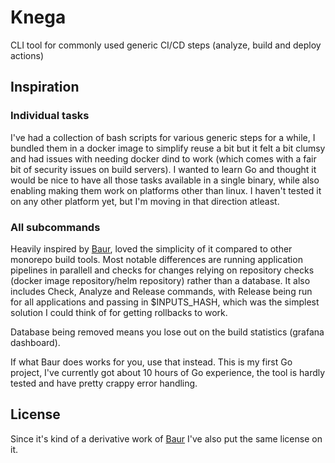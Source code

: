 # Knega
CLI tool for commonly used generic CI/CD steps (analyze, build and deploy actions)

## Inspiration
### Individual tasks
I've had a collection of bash scripts for various generic steps for a while, I bundled them in a docker image to simplify reuse a bit but it felt a bit clumsy and had issues with needing docker dind to work (which comes with a fair bit of security issues on build servers). I wanted to learn Go and thought it would be nice to have all those tasks available in a single binary, while also enabling making them work on platforms other than linux. I haven't tested it on any other platform yet, but I'm moving in that direction atleast.

### All <action> subcommands
Heavily inspired by [Baur](https://github.com/simplesurance/baur), loved the simplicity of it compared to other monorepo build tools. Most notable differences are running application pipelines in parallell and checks for changes relying on repository checks (docker image repository/helm repository) rather than a database. It also includes Check, Analyze and Release commands, with Release being run for all applications and passing in $INPUTS_HASH, which was the simplest solution I could think of for getting rollbacks to work.

Database being removed means you lose out on the build statistics (grafana dashboard).

If what Baur does works for you, use that instead. This is my first Go project, I've currently got about 10 hours of Go experience, the tool is hardly tested and have pretty crappy error handling.

## License
Since it's kind of a derivative work of [Baur](https://github.com/simplesurance/baur) I've also put the same license on it.
